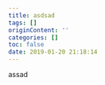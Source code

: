 ```yaml
---
title: asdsad
tags: []
originContent: ''
categories: []
toc: false
date: 2019-01-20 21:18:14
---
```


assad
